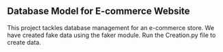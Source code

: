 ## Database Model for E-commerce Website

This project tackles database management for an e-commerce store. We have created fake data using the faker module. Run the Creation.py file to create data.